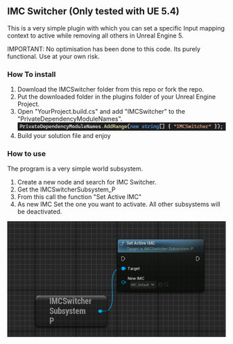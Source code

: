 ## IMC Switcher (Only tested with UE 5.4)

This is a very simple plugin with which you can set a specific Input mapping context to active while removing all others in Unreal Engine 5.

IMPORTANT: No optimisation has been done to this code. Its purely functional. Use at your own risk.

### How To install

1. Download the IMCSwitcher folder from this repo or fork the repo.
2. Put the downloaded folder in the plugins folder of your Unreal Engine Project.
3. Open "YourProject.build.cs" and add "IMCSwitcher" to the "PrivateDependencyModuleNames".
![alt text](https://github.com/FreekPluim/IMC_Switcher/blob/main/Images/PrivateDependency.png?raw=true)
4. Build your solution file and enjoy

### How to use
The program is a very simple world subsystem.

1. Create a new node and search for IMC Switcher.
2. Get the IMCSwitcherSubsystem_P
3. From this call the function "Set Active IMC"
4. As new IMC Set the one you want to activate. All other subsystems will be deactivated.

![alt text](https://github.com/FreekPluim/IMC_Switcher/blob/main/Images/IMCSwitcher.png?raw=true)

